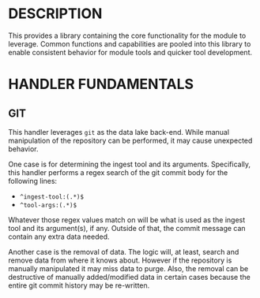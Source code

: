 DESCRIPTION
===========

This provides a library containing the core functionality for the module to
leverage.  Common functions and capabilities are pooled into this library to
enable consistent behavior for module tools and quicker tool development.


HANDLER FUNDAMENTALS
====================

GIT
---
This handler leverages `git` as the data lake back-end.  While manual
manipulation of the repository can be performed, it may cause unexpected
behavior.

One case is for determining the ingest tool and its arguments.  Specifically,
this handler performs a regex search of the git commit body for the following
lines:
* `^ingest-tool:(.*)$`
* `^tool-args:(.*)$`

Whatever those regex values match on will be what is used as the ingest tool
and its argument(s), if any.  Outside of that, the commit message can contain
any extra data needed.

Another case is the removal of data.  The logic will, at least, search and
remove data from where it knows about.  However if the repository is manually
manipulated it may miss data to purge.  Also, the removal can be
destructive of manually added/modified data in certain cases because the entire
git commit history may be re-written.

